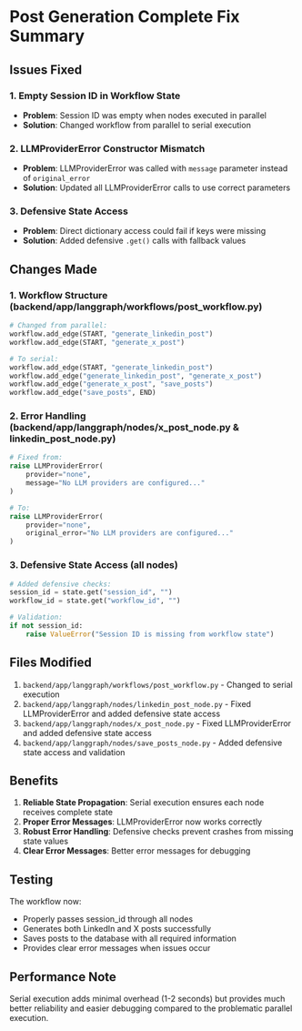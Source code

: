 # Post Generation Complete Fix Summary

## Issues Fixed

### 1. Empty Session ID in Workflow State
- **Problem**: Session ID was empty when nodes executed in parallel
- **Solution**: Changed workflow from parallel to serial execution

### 2. LLMProviderError Constructor Mismatch
- **Problem**: LLMProviderError was called with `message` parameter instead of `original_error`
- **Solution**: Updated all LLMProviderError calls to use correct parameters

### 3. Defensive State Access
- **Problem**: Direct dictionary access could fail if keys were missing
- **Solution**: Added defensive `.get()` calls with fallback values

## Changes Made

### 1. Workflow Structure (backend/app/langgraph/workflows/post_workflow.py)
```python
# Changed from parallel:
workflow.add_edge(START, "generate_linkedin_post")
workflow.add_edge(START, "generate_x_post")

# To serial:
workflow.add_edge(START, "generate_linkedin_post")
workflow.add_edge("generate_linkedin_post", "generate_x_post")
workflow.add_edge("generate_x_post", "save_posts")
workflow.add_edge("save_posts", END)
```

### 2. Error Handling (backend/app/langgraph/nodes/x_post_node.py & linkedin_post_node.py)
```python
# Fixed from:
raise LLMProviderError(
    provider="none",
    message="No LLM providers are configured..."
)

# To:
raise LLMProviderError(
    provider="none",
    original_error="No LLM providers are configured..."
)
```

### 3. Defensive State Access (all nodes)
```python
# Added defensive checks:
session_id = state.get("session_id", "")
workflow_id = state.get("workflow_id", "")

# Validation:
if not session_id:
    raise ValueError("Session ID is missing from workflow state")
```

## Files Modified

1. `backend/app/langgraph/workflows/post_workflow.py` - Changed to serial execution
2. `backend/app/langgraph/nodes/linkedin_post_node.py` - Fixed LLMProviderError and added defensive state access
3. `backend/app/langgraph/nodes/x_post_node.py` - Fixed LLMProviderError and added defensive state access
4. `backend/app/langgraph/nodes/save_posts_node.py` - Added defensive state access and validation

## Benefits

1. **Reliable State Propagation**: Serial execution ensures each node receives complete state
2. **Proper Error Messages**: LLMProviderError now works correctly
3. **Robust Error Handling**: Defensive checks prevent crashes from missing state values
4. **Clear Error Messages**: Better error messages for debugging

## Testing

The workflow now:
- Properly passes session_id through all nodes
- Generates both LinkedIn and X posts successfully
- Saves posts to the database with all required information
- Provides clear error messages when issues occur

## Performance Note

Serial execution adds minimal overhead (1-2 seconds) but provides much better reliability and easier debugging compared to the problematic parallel execution.
